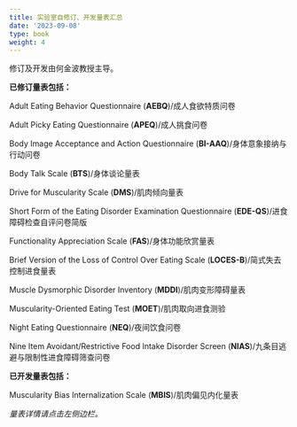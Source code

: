```yaml
---
title: 实验室自修订、开发量表汇总
date: '2023-09-08'
type: book
weight: 4
---
```


修订及开发由何金波教授主导。

<!--more-->

**已修订量表包括：**

Adult Eating Behavior Questionnaire (**AEBQ**)/成人食欲特质问卷

Adult Picky Eating Questionnaire (**APEQ**)/成人挑食问卷

Body Image Acceptance and Action Questionnaire (**BI-AAQ**)/身体意象接纳与行动问卷

Body Talk Scale (**BTS**)/身体谈论量表

Drive for Muscularity Scale (**DMS**)/肌肉倾向量表

Short Form of the Eating Disorder Examination Questionnaire (**EDE-QS**)/进食障碍检查自评问卷简版

Functionality Appreciation Scale (**FAS**)/身体功能欣赏量表

Brief Version of the Loss of Control Over Eating Scale (**LOCES-B**)/简式失去控制进食量表

Muscle Dysmorphic Disorder Inventory (**MDDI**)/肌肉变形障碍量表

Muscularity-Oriented Eating Test (**MOET**)/肌肉取向进食测验

Night Eating Questionnaire (**NEQ**)/夜间饮食问卷

Nine Item Avoidant/Restrictive Food Intake Disorder Screen (**NIAS**)/九条目逃避与限制性进食障碍筛查问卷

**已开发量表包括：**

Muscularity Bias Internalization Scale (**MBIS**)/肌肉偏见内化量表


*量表详情请点击左侧边栏。*
